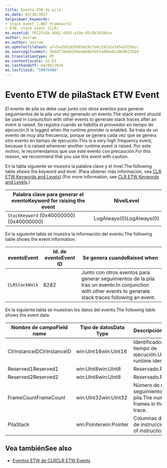 ```yaml
---
title: Evento ETW de pila
ms.date: 03/30/2017
helpviewer_keywords:
- stack event [.NET Framework]
- ETW, stack event (CLR)
ms.assetid: f612fa5b-4b62-4593-a19e-85c9b1018dce
author: mairaw
ms.author: mairaw
ms.openlocfilehash: a7cba2bd1dd5b83e29c7a6c192a1a7e5e2d33ecc
ms.sourcegitcommit: 5b6d778ebb269ee6684fb57ad69a8c28b06235b9
ms.translationtype: MT
ms.contentlocale: es-ES
ms.lasthandoff: 04/08/2019
ms.locfileid: "59076486"
---
```

# <a name="stack-etw-event"></a><span data-ttu-id="0f2c5-102">Evento ETW de pila</span><span class="sxs-lookup"><span data-stu-id="0f2c5-102">Stack ETW Event</span></span>
<span data-ttu-id="0f2c5-103">El evento de pila se debe usar junto con otros eventos para generar seguimientos de la pila una vez generado un evento.</span><span class="sxs-lookup"><span data-stu-id="0f2c5-103">The stack event should be used in conjunction with other events to generate stack traces after an event is raised.</span></span> <span data-ttu-id="0f2c5-104">Se registra cuando se habilita el proveedor en tiempo de ejecución.</span><span class="sxs-lookup"><span data-stu-id="0f2c5-104">It is logged when the runtime provider is enabled.</span></span> <span data-ttu-id="0f2c5-105">Se trata de un evento de muy alta frecuencia, porque se genera cada vez que se genera otro evento en tiempo de ejecución.</span><span class="sxs-lookup"><span data-stu-id="0f2c5-105">This is a very high frequency event, because it is raised whenever another runtime event is raised.</span></span> <span data-ttu-id="0f2c5-106">Por este motivo, le recomendamos que use este evento con precaución.</span><span class="sxs-lookup"><span data-stu-id="0f2c5-106">For this reason, we recommend that you use this event with caution.</span></span>  
  
 <span data-ttu-id="0f2c5-107">En la tabla siguiente se muestra la palabra clave y el nivel.</span><span class="sxs-lookup"><span data-stu-id="0f2c5-107">The following table shows the keyword and level.</span></span> <span data-ttu-id="0f2c5-108">(Para obtener más información, vea [CLR ETW Keywords and Levels](../../../docs/framework/performance/clr-etw-keywords-and-levels.md)).</span><span class="sxs-lookup"><span data-stu-id="0f2c5-108">(For more information, see [CLR ETW Keywords and Levels](../../../docs/framework/performance/clr-etw-keywords-and-levels.md).)</span></span>  
  
|<span data-ttu-id="0f2c5-109">Palabra clave para generar el evento</span><span class="sxs-lookup"><span data-stu-id="0f2c5-109">Keyword for raising the event</span></span>|<span data-ttu-id="0f2c5-110">Nivel</span><span class="sxs-lookup"><span data-stu-id="0f2c5-110">Level</span></span>|  
|-----------------------------------|-----------|  
|`StackKeyword` <span data-ttu-id="0f2c5-111">(0x40000000)</span><span class="sxs-lookup"><span data-stu-id="0f2c5-111">(0x40000000)</span></span>|<span data-ttu-id="0f2c5-112">LogAlways(0)</span><span class="sxs-lookup"><span data-stu-id="0f2c5-112">LogAlways(0)</span></span>|  
  
 <span data-ttu-id="0f2c5-113">En la siguiente tabla se muestra la información del evento.</span><span class="sxs-lookup"><span data-stu-id="0f2c5-113">The following table shows the event information.</span></span>  
  
|<span data-ttu-id="0f2c5-114">evento</span><span class="sxs-lookup"><span data-stu-id="0f2c5-114">Event</span></span>|<span data-ttu-id="0f2c5-115">Id. de evento</span><span class="sxs-lookup"><span data-stu-id="0f2c5-115">Event ID</span></span>|<span data-ttu-id="0f2c5-116">Se genera cuando</span><span class="sxs-lookup"><span data-stu-id="0f2c5-116">Raised when</span></span>|  
|-----------|--------------|-----------------|  
|`CLRStackWalk`|<span data-ttu-id="0f2c5-117">82</span><span class="sxs-lookup"><span data-stu-id="0f2c5-117">82</span></span>|<span data-ttu-id="0f2c5-118">Junto con otros eventos para generar seguimientos de la pila tras un evento.</span><span class="sxs-lookup"><span data-stu-id="0f2c5-118">In conjunction with other events to generate stack traces following an event.</span></span>|  
  
 <span data-ttu-id="0f2c5-119">En la siguiente tabla se muestran los datos del evento.</span><span class="sxs-lookup"><span data-stu-id="0f2c5-119">The following table shows the event data.</span></span>  
  
|<span data-ttu-id="0f2c5-120">Nombre de campo</span><span class="sxs-lookup"><span data-stu-id="0f2c5-120">Field name</span></span>|<span data-ttu-id="0f2c5-121">Tipo de datos</span><span class="sxs-lookup"><span data-stu-id="0f2c5-121">Data Type</span></span>|<span data-ttu-id="0f2c5-122">Descripción</span><span class="sxs-lookup"><span data-stu-id="0f2c5-122">Description</span></span>|  
|----------------|---------------|-----------------|  
|<span data-ttu-id="0f2c5-123">ClrInstanceID</span><span class="sxs-lookup"><span data-stu-id="0f2c5-123">ClrInstanceID</span></span>|<span data-ttu-id="0f2c5-124">win:Uint16</span><span class="sxs-lookup"><span data-stu-id="0f2c5-124">win:Uint16</span></span>|<span data-ttu-id="0f2c5-125">Identificador único en tiempo de ejecución.</span><span class="sxs-lookup"><span data-stu-id="0f2c5-125">Unique runtime identifier.</span></span>|  
|<span data-ttu-id="0f2c5-126">Reserved1</span><span class="sxs-lookup"><span data-stu-id="0f2c5-126">Reserved1</span></span>|<span data-ttu-id="0f2c5-127">win:UInt8</span><span class="sxs-lookup"><span data-stu-id="0f2c5-127">win:UInt8</span></span>|<span data-ttu-id="0f2c5-128">Reservado.</span><span class="sxs-lookup"><span data-stu-id="0f2c5-128">Reserved.</span></span>|  
|<span data-ttu-id="0f2c5-129">Reserved2</span><span class="sxs-lookup"><span data-stu-id="0f2c5-129">Reserved2</span></span>|<span data-ttu-id="0f2c5-130">win:UInt8</span><span class="sxs-lookup"><span data-stu-id="0f2c5-130">win:UInt8</span></span>|<span data-ttu-id="0f2c5-131">Reservado.</span><span class="sxs-lookup"><span data-stu-id="0f2c5-131">Reserved.</span></span>|  
|<span data-ttu-id="0f2c5-132">FrameCount</span><span class="sxs-lookup"><span data-stu-id="0f2c5-132">FrameCount</span></span>|<span data-ttu-id="0f2c5-133">win:UInt32</span><span class="sxs-lookup"><span data-stu-id="0f2c5-133">win:UInt32</span></span>|<span data-ttu-id="0f2c5-134">Número de marcos del seguimiento de la pila.</span><span class="sxs-lookup"><span data-stu-id="0f2c5-134">The number of frames in the stack trace.</span></span>|  
|<span data-ttu-id="0f2c5-135">Pila</span><span class="sxs-lookup"><span data-stu-id="0f2c5-135">Stack</span></span>|<span data-ttu-id="0f2c5-136">win:Pointer</span><span class="sxs-lookup"><span data-stu-id="0f2c5-136">win:Pointer</span></span>|<span data-ttu-id="0f2c5-137">Columnas de punteros de instrucción.</span><span class="sxs-lookup"><span data-stu-id="0f2c5-137">Columns of instruction pointers.</span></span>|  
  
## <a name="see-also"></a><span data-ttu-id="0f2c5-138">Vea también</span><span class="sxs-lookup"><span data-stu-id="0f2c5-138">See also</span></span>

- [<span data-ttu-id="0f2c5-139">Eventos ETW de CLR</span><span class="sxs-lookup"><span data-stu-id="0f2c5-139">CLR ETW Events</span></span>](../../../docs/framework/performance/clr-etw-events.md)
